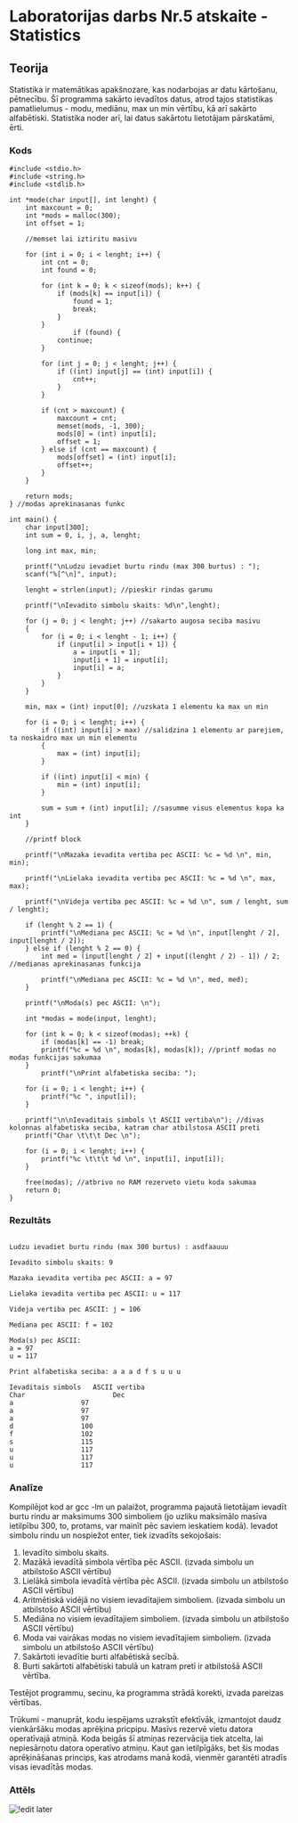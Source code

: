<!-- https://help.github.com/en/github/writing-on-github/basic-writing-and-formatting-syntax -->
# Laboratorijas darbs Nr.5 atskaite - Statistics

## Teorija

Statistika ir matemātikas apakšnozare, kas nodarbojas ar datu kārtošanu, pētnecību. Šī programma sakārto ievadītos datus, atrod tajos statistikas pamatlielumus - modu, mediānu, max un min vērtību, kā arī sakārto alfabētiski.
Statistika noder arī, lai datus sakārtotu lietotājam pārskatāmi, ērti.

### Kods
```
#include <stdio.h>
#include <string.h>
#include <stdlib.h>

int *mode(char input[], int lenght) {
    int maxcount = 0;
    int *mods = malloc(300);
    int offset = 1;

    //memset lai iztiritu masivu

    for (int i = 0; i < lenght; i++) {
        int cnt = 0;
        int found = 0;

        for (int k = 0; k < sizeof(mods); k++) {
            if (mods[k] == input[i]) {
                found = 1;
                break;
            }
        }
                if (found) {
            continue;
        }

        for (int j = 0; j < lenght; j++) {
            if ((int) input[j] == (int) input[i]) {
                cnt++;
            }
        }

        if (cnt > maxcount) {
            maxcount = cnt;
            memset(mods, -1, 300);
            mods[0] = (int) input[i];
            offset = 1;
        } else if (cnt == maxcount) {
            mods[offset] = (int) input[i];
            offset++;
        }
    }

    return mods;
} //modas aprekinasanas funkc

int main() {
    char input[300];
    int sum = 0, i, j, a, lenght;

    long int max, min;

    printf("\nLudzu ievadiet burtu rindu (max 300 burtus) : ");
    scanf("%[^\n]", input);

    lenght = strlen(input); //pieskir rindas garumu

    printf("\nIevadito simbolu skaits: %d\n",lenght);

    for (j = 0; j < lenght; j++) //sakarto augosa seciba masivu
    {
        for (i = 0; i < lenght - 1; i++) {
            if (input[i] > input[i + 1]) {
                a = input[i + 1];
                input[i + 1] = input[i];
                input[i] = a;
            }
        }
    }
    
    min, max = (int) input[0]; //uzskata 1 elementu ka max un min

    for (i = 0; i < lenght; i++) {
        if ((int) input[i] > max) //salidzina 1 elementu ar parejiem, ta noskaidro max un min elementu
        {
            max = (int) input[i];
        }

        if ((int) input[i] < min) {
            min = (int) input[i];
        }

        sum = sum + (int) input[i]; //sasumme visus elementus kopa ka int
    }

    //printf block
    
    printf("\nMazaka ievadita vertiba pec ASCII: %c = %d \n", min, min);

    printf("\nLielaka ievadita vertiba pec ASCII: %c = %d \n", max, max);

    printf("\nVideja vertiba pec ASCII: %c = %d \n", sum / lenght, sum / lenght);

    if (lenght % 2 == 1) {
        printf("\nMediana pec ASCII: %c = %d \n", input[lenght / 2], input[lenght / 2]);
    } else if (lenght % 2 == 0) {
        int med = (input[lenght / 2] + input[(lenght / 2) - 1]) / 2; //medianas aprekinasanas funkcija

        printf("\nMediana pec ASCII: %c = %d \n", med, med);
    }

    printf("\nModa(s) pec ASCII: \n");

    int *modas = mode(input, lenght);

    for (int k = 0; k < sizeof(modas); ++k) {
        if (modas[k] == -1) break;
        printf("%c = %d \n", modas[k], modas[k]); //printf modas no modas funkcijas sakumaa
    }
        printf("\nPrint alfabetiska seciba: ");

    for (i = 0; i < lenght; i++) {
        printf("%c ", input[i]);
    }

    printf("\n\nIevaditais simbols \t ASCII vertiba\n"); //divas kolonnas alfabetiska seciba, katram char atbilstosa ASCII preti
    printf("Char \t\t\t Dec \n");

    for (i = 0; i < lenght; i++) {
        printf("%c \t\t\t %d \n", input[i], input[i]);
    }

    free(modas); //atbrivo no RAM rezerveto vietu koda sakumaa
    return 0;
}

```  

### Rezultāts
```

Ludzu ievadiet burtu rindu (max 300 burtus) : asdfaauuu

Ievadito simbolu skaits: 9

Mazaka ievadita vertiba pec ASCII: a = 97 

Lielaka ievadita vertiba pec ASCII: u = 117 

Videja vertiba pec ASCII: j = 106 

Mediana pec ASCII: f = 102 

Moda(s) pec ASCII: 
a = 97 
u = 117 

Print alfabetiska seciba: a a a d f s u u u 

Ievaditais simbols 	 ASCII vertiba
Char 		              Dec 
a 			      97 
a 			      97 
a 			      97 
d 			      100 
f 			      102 
s 			      115 
u 			      117 
u 			      117 
u 			      117 

```

### Analīze

Kompilējot kod ar gcc -lm un palaižot, programma pajautā lietotājam ievadīt burtu rindu ar maksimums 300 simboliem (jo uzliku maksimālo masīva ietilpību 300, to, protams, var mainīt pēc saviem ieskatiem kodā). Ievadot simbolu rindu un nospiežot enter, tiek izvadīts sekojošais:

1. Ievadīto simbolu skaits.
2. Mazākā ievadītā simbola vērtība pēc ASCII. (izvada simbolu un atbilstošo ASCII vērtību)
3. Lielākā simbola ievadītā vērtība pēc ASCII. (izvada simbolu un atbilstošo ASCII vērtību)
4. Aritmētiskā vidējā no visiem ievadītajiem simboliem. (izvada simbolu un atbilstošo ASCII vērtību)
5. Mediāna no visiem ievadītajiem simboliem. (izvada simbolu un atbilstošo ASCII vērtību)
6. Moda vai vairākas modas no visiem ievadītajiem simboliem. (izvada simbolu un atbilstošo ASCII vērtību)
7. Sakārtoti ievadītie burti alfabētiskā secībā.
8. Burti sakārtoti alfabētiski tabulā un katram pretī ir atbilstošā ASCII vērtība.

Testējot programmu, secinu, ka programma strādā korekti, izvada pareizas vērtības.

Trūkumi - manuprāt, kodu iespējams uzrakstīt efektīvāk, izmantojot daudz vienkāršāku modas aprēķina pricpipu. Masīvs rezervē vietu datora operatīvajā atmiņā. Koda beigās šī atmiņas rezervācija tiek atcelta, lai nepiesārņotu datora operatīvo atmiņu. Kaut gan ietilpīgāks, bet šis modas aprēķināšanas princips, kas atrodams manā kodā, vienmēr garantēti atradīs visas ievadītās modas.

### Attēls

![!edit later]()

